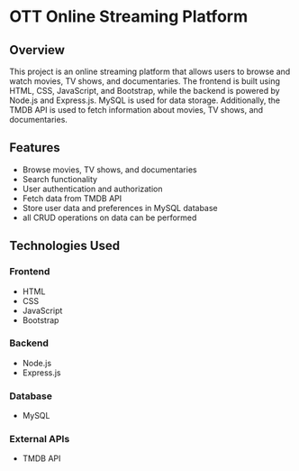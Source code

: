 # OTT Online Streaming Platform

## Overview

This project is an online streaming platform that allows users to browse and watch movies, TV shows, and documentaries. The frontend is built using HTML, CSS, JavaScript, and Bootstrap, while the backend is powered by Node.js and Express.js. MySQL is used for data storage. Additionally, the TMDB API is used to fetch information about movies, TV shows, and documentaries.

## Features

- Browse movies, TV shows, and documentaries
- Search functionality
- User authentication and authorization
- Fetch data from TMDB API
- Store user data and preferences in MySQL database
- all CRUD operations on data can be performed

## Technologies Used

### Frontend

- HTML
- CSS
- JavaScript
- Bootstrap

### Backend

- Node.js
- Express.js

### Database

- MySQL

### External APIs

- TMDB API


